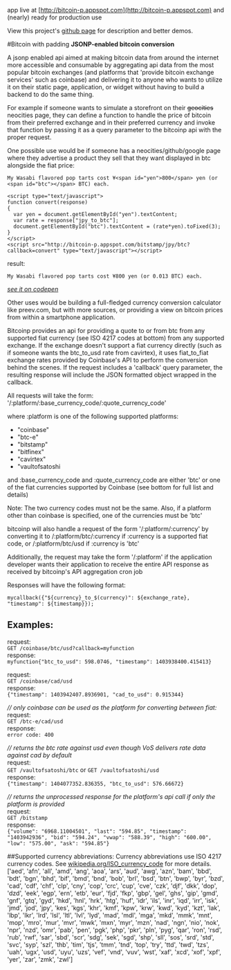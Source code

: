 app live at [http://bitcoin-p.appspot.com](http://bitcoin-p.appspot.com) and (nearly) ready for production use

View this project's [github page](http://hmsimha.github.io/bitcoinp) for description and better demos.

#Bitcoin with padding
**JSONP-enabled bitcoin conversion**

A jsonp enabled api aimed at making bitcoin data from around the internet more accessible and consumable by aggregating api data from the most popular bitcoin exchanges (and platforms that 'provide bitcoin exchange services' such as coinbase) and delivering it to anyone who wants to utilize it on their static page, application, or widget without having to build a backend to do the same thing.

For example if someone wants to simulate a storefront on their ~~geocities~~ neocities page, they can define a function to handle the price of bitcoin from their preferred exchange and in their preferred currency and invoke that function by passing it as a query parameter to the bitcoinp api with the proper request.

One possible use would be if someone has a neocities/github/google page where they advertise a product they sell that they want displayed in btc alongside the fiat price:

    My Wasabi flavored pop tarts cost ¥<span id="yen">800</span> yen (or <span id="btc"></span> BTC) each.
    
    <script type="text/javascript">
    function convert(response)
    {
      var yen = document.getElementById("yen").textContent;
      var rate = response["jpy_to_btc"];
      document.getElementById("btc").textContent = (rate*yen).toFixed(3);
    }
    </script>
    <script src="http://bitcoin-p.appspot.com/bitstamp/jpy/btc?callback=convert" type="text/javascript"></script>

result:

`My Wasabi flavored pop tarts cost ¥800 yen (or 0.013 BTC) each.`

*[see it on codepen](http://codepen.io/anon/pen/HkfuA)*

Other uses would be building a full-fledged currency conversion calculator like preev.com, but with more sources, or providing a view on bitcoin prices from within a smartphone application.

Bitcoinp provides an api for providing a quote to or from btc from any supported fiat currency (see ISO 4217 codes at bottom) from any supported exchange. If the exchange doesn't support a fiat currency directly (such as if someone wants the btc_to_usd rate from cavirtex), it uses fiat_to_fiat exchange rates provided by Coinbase's API to perform the conversion behind the scenes. If the request includes a 'callback' query parameter, the resulting response will include the JSON formatted object wrapped in the callback.

All requests will take the form:  
'/:platform/:base\_currency\_code/:quote\_currency\_code'

where :platform is one of the following supported platforms:

* "coinbase"
* "btc-e"
* "bitstamp"
* "bitfinex"
* "cavirtex"
* "vaultofsatoshi

and :base\_currency\_code and :quote\_currency\_code are either 'btc' or one of the fiat currencies supported by Coinbase (see bottom for full list and details)

Note: The two currency codes must not be the same. Also, if a platform other than coinbase is specified, one of the currencies must be 'btc'

bitcoinp will also handle a request of the form '/:platform/:currency' by converting it to /:platform/btc/:currency if :currency is a supported fiat code, or /:platform/btc/usd if :currency is 'btc'

Additionally, the request may take the form '/:platform' if the application developer wants their application to receive the entire API response as received by bitcoinp's API aggregation cron job

Responses will have the following format:

`mycallback({"${currency}_to_$(currency)": ${exchange_rate}, "timestamp": ${timestamp}});`

Examples:
---

request:  
`GET /coinbase/btc/usd?callback=myfunction`  
response:  
`myfunction{"btc_to_usd": 598.0746, "timestamp": 1403938400.415413}`

request:  
`GET /coinbase/cad/usd`  
response:  
`{"timestamp": 1403942407.8936901, "cad_to_usd": 0.915344}`

*// only coinbase can be used as the platform for converting between fiat:*  
request:  
`GET /btc-e/cad/usd`  
response:  
`error code: 400`  

*// returns the btc rate against usd even though VoS delivers rate data against cad by default*  
request:  
`GET /vaultofsatoshi/btc` or `GET /vaultofsatoshi/usd`  
response:  
`{"timestamp": 1404077352.836355, "btc_to_usd": 576.66672}`

*// returns the unprocessed response for the platform's api call if only the platform is provided*  
request:  
`GET /bitstamp`  
response:   
`{"volume": "6968.11004501", "last": "594.85", "timestamp": "1403942936", "bid": "594.24", "vwap": "588.39", "high": "600.00", "low": "575.00", "ask": "594.85"}`

##Supported currency abbreviations:
Currency abbreviations use ISO 4217 currency codes. See [wikipedia.org/ISO\_currency\_code](http://en.wikipedia.org/wiki/ISO_currency_code) for more details.
['aed', 'afn', 'all', 'amd', 'ang', 'aoa', 'ars', 'aud', 'awg', 'azn', 'bam', 'bbd', 'bdt', 'bgn', 'bhd', 'bif', 'bmd', 'bnd', 'bob', 'brl', 'bsd', 'btn', 'bwp', 'byr', 'bzd', 'cad', 'cdf', 'chf', 'clp', 'cny', 'cop', 'crc', 'cup', 'cve', 'czk', 'djf', 'dkk', 'dop', 'dzd', 'eek', 'egp', 'ern', 'etb', 'eur', 'fjd', 'fkp', 'gbp', 'gel', 'ghs', 'gip', 'gmd', 'gnf', 'gtq', 'gyd', 'hkd', 'hnl', 'hrk', 'htg', 'huf', 'idr', 'ils', 'inr', 'iqd', 'irr', 'isk', 'jmd', 'jod', 'jpy', 'kes', 'kgs', 'khr', 'kmf', 'kpw', 'krw', 'kwd', 'kyd', 'kzt', 'lak', 'lbp', 'lkr', 'lrd', 'lsl', 'ltl', 'lvl', 'lyd', 'mad', 'mdl', 'mga', 'mkd', 'mmk', 'mnt', 'mop', 'mro', 'mur', 'mvr', 'mwk', 'mxn', 'myr', 'mzn', 'nad', 'ngn', 'nio', 'nok', 'npr', 'nzd', 'omr', 'pab', 'pen', 'pgk', 'php', 'pkr', 'pln', 'pyg', 'qar', 'ron', 'rsd', 'rub', 'rwf', 'sar', 'sbd', 'scr', 'sdg', 'sek', 'sgd', 'shp', 'sll', 'sos', 'srd', 'std', 'svc', 'syp', 'szl', 'thb', 'tim', 'tjs', 'tmm', 'tnd', 'top', 'try', 'ttd', 'twd', 'tzs', 'uah', 'ugx', 'usd', 'uyu', 'uzs', 'vef', 'vnd', 'vuv', 'wst', 'xaf', 'xcd', 'xof', 'xpf', 'yer', 'zar', 'zmk', 'zwl']